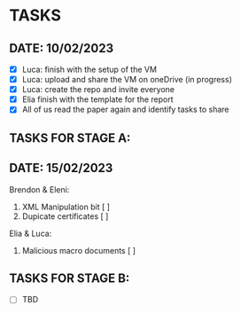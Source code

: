 
TASKS
============================

DATE: 10/02/2023
----------------
- [X] Luca: finish with the setup of the VM
- [X] Luca: upload and share the VM on oneDrive (in progress)
- [X] Luca: create the repo and invite everyone
- [X] Elia finish with the template for the report
- [X] All of us read the paper again and identify tasks to share

TASKS FOR STAGE A:
-----------------
DATE: 15/02/2023
----------------
Brendon & Eleni:
1. XML Manipulation bit [ ]
2. Dupicate certificates [ ]

Elia & Luca:
1. Malicious macro documents [ ]

TASKS FOR STAGE B:
-----------------
- [ ] TBD